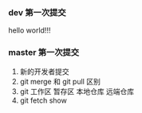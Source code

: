 
### dev 第一次提交
hello world!!!

### master 第一次提交
1. 新的开发者提交
2. git merge 和 git pull 区别
3. git 工作区 暂存区 本地仓库 远端仓库
4. git fetch show

